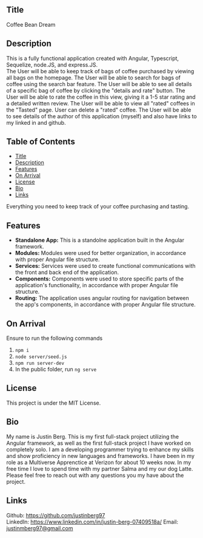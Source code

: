 ## Title

Coffee Bean Dream 

## Description

This is a fully functional application created with Angular, Typescript, Sequelize, node.JS, and express.JS.  
The User will be able to keep track of bags of coffee purchased by viewing all bags on the homepage.
The User will be able to search for bags of coffee using the search bar feature.
The User will be able to see all details of a specific bag of coffee by clicking the "details and rate" button.
The User will be able to rate the coffee in this view, giving it a 1-5 star rating and a detailed written review. 
The User will be able to view all "rated" coffees in the "Tasted" page.
User can delete a "rated" coffee.
The User will be able to see details of the author of this application (myself) and also have links to my linked in and github.

## Table of Contents
- [Title](#title)
- [Description](#description)
- [Features](#features)
- [On Arrival](#on-arrival)
- [License](#license)
- [Bio](#bio)
- [Links](#links)

Everything you need to keep track of your coffee purchasing and tasting.

## Features 

- **Standalone App:** This is a standolne application built in the Angular framework.
- **Modules:** Modules were used for better organization, in accordance with proper Angular file structure.
- **Services:** Services were used to create functional communications with the front and back end of the application.
- **Components:** Components were used to store specific parts of the application's functionality, in accordance with proper Angular file structure.
- **Routing:** The application uses angular routing for navigation between the app's components, in accordance with proper Angular file structure.

## On Arrival 

Ensure to run the following commands 

1. `npm i` 
2. `node server/seed.js`
3. `npm run server-dev`
4. In the public folder, run `ng serve`

## License

This project is under the MIT License. 

## Bio

My name is Justin Berg.  This is my first full-stack project utilizing the Angular framework, as well as the first full-stack project I have worked on completely solo. 
I am a developing programmer trying to enhance my skills and show proficiency in new languages and frameworks. 
I have been in my role as a Multiverse Apprenctice at Verizon for about 10 weeks now. 
In my free time I love to spend time with my partner Salma and my our dog Latte.  
Please feel free to reach out with any questions you my have about the project. 

## Links 

Github: https://github.com/justinberg97  
LinkedIn: https://www.linkedin.com/in/justin-berg-07409518a/
Email: justinmberg97@gmail.com

